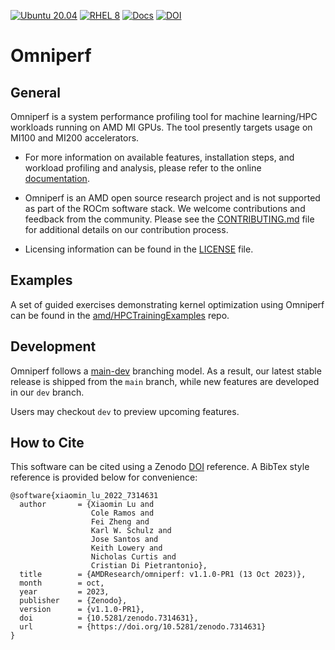 [![Ubuntu 20.04](https://github.com/AMDResearch/omniperf/actions/workflows/ubuntu-focal.yml/badge.svg)](https://github.com/AMDResearch/omniperf/actions/workflows/ubuntu-focal.yml)
[![RHEL 8](https://github.com/AMDResearch/omniperf/actions/workflows/opensuse.yml/badge.svg)](https://github.com/AMDResearch/omniperf/actions/workflows/opensuse.yml)
[![Docs](https://github.com/AMDResearch/omniperf/actions/workflows/docs.yml/badge.svg)](https://amdresearch.github.io/omniperf/)
[![DOI](https://zenodo.org/badge/561919887.svg)](https://zenodo.org/badge/latestdoi/561919887)


# Omniperf

## General
Omniperf is a system performance profiling tool for machine
learning/HPC workloads running on AMD MI GPUs. The tool presently
targets usage on MI100 and MI200 accelerators.

* For more information on available features, installation steps, and
workload profiling and analysis, please refer to the online
[documentation](https://amdresearch.github.io/omniperf).

* Omniperf is an AMD open source research project and is not supported
as part of the ROCm software stack. We welcome contributions and
feedback from the community. Please see the
[CONTRIBUTING.md](CONTRIBUTING.md) file for additional details on our
contribution process.

* Licensing information can be found in the [LICENSE](LICENSE) file.

## Examples
A set of guided exercises demonstrating kernel optimization using Omniperf can be found in the [amd/HPCTrainingExamples](https://github.com/amd/HPCTrainingExamples/tree/main/OmniperfExamples) repo.



## Development 

Omniperf follows a
[main-dev](https://nvie.com/posts/a-successful-git-branching-model/)
branching model. As a result, our latest stable release is shipped
from the `main` branch, while new features are developed in our
`dev` branch.

Users may checkout `dev` to preview upcoming features.

## How to Cite

This software can be cited using a Zenodo
[DOI](https://doi.org/10.5281/zenodo.7314631) reference. A BibTex
style reference is provided below for convenience:

```
@software{xiaomin_lu_2022_7314631
  author       = {Xiaomin Lu and
                  Cole Ramos and
                  Fei Zheng and
                  Karl W. Schulz and
                  Jose Santos and
                  Keith Lowery and
                  Nicholas Curtis and
                  Cristian Di Pietrantonio},
  title        = {AMDResearch/omniperf: v1.1.0-PR1 (13 Oct 2023)},
  month        = oct,
  year         = 2023,
  publisher    = {Zenodo},
  version      = {v1.1.0-PR1},
  doi          = {10.5281/zenodo.7314631},
  url          = {https://doi.org/10.5281/zenodo.7314631}
}
```

